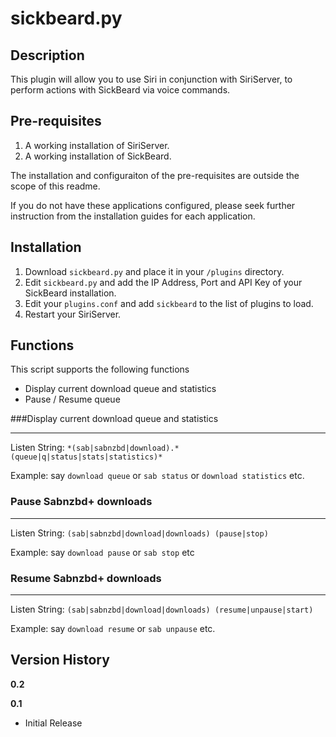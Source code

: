 sickbeard.py
============

Description
-----------
This plugin will allow you to use Siri in conjunction with SiriServer, to perform actions with SickBeard via voice commands.


Pre-requisites
--------------
1. A working installation of SiriServer.
2. A working installation of SickBeard.

The installation and configuraiton of the pre-requisites are outside the scope of this readme. 

If you do not have these applications configured, please seek further instruction from the installation guides for each application.


Installation
------------
1. Download `sickbeard.py` and place it in your `/plugins` directory.
3. Edit `sickbeard.py` and add the IP Address, Port and API Key of your SickBeard installation.
2. Edit your `plugins.conf` and add `sickbeard` to the list of plugins to load.
3. Restart your SiriServer.

Functions
---------

This script supports the following functions

* Display current download queue and statistics
* Pause / Resume queue

###Display current download queue and statistics
************************************************

Listen String: `*(sab|sabnzbd|download).*(queue|q|status|stats|statistics)*`

Example: say `download queue` or `sab status` or `download statistics` etc.



### Pause Sabnzbd+ downloads
****************************

Listen String: `(sab|sabnzbd|download|downloads) (pause|stop)`

Example: say `download pause` or `sab stop` etc

### Resume Sabnzbd+ downloads
*****************************

Listen String: `(sab|sabnzbd|download|downloads) (resume|unpause|start)`

Example: say `download resume` or `sab unpause` etc.


Version History
---------------

**0.2**

**0.1**

* Initial Release
